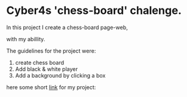 # Cyber4s 'chess-board' chalenge.

In this project I create a chess-board page-web,

with my abillity.

The guidelines for the project were:

1. create chess board
2. Add black & white player
3. Add a background by clicking a box 

here some short [link](https://htmlpreview.github.io/?https://github.com/Yitzhak851/Cyber4s-projects/blob/main/3-%20chess%20board/2-%20chess%20&%20player%20&%20touch%20color/index.html) for my project:
